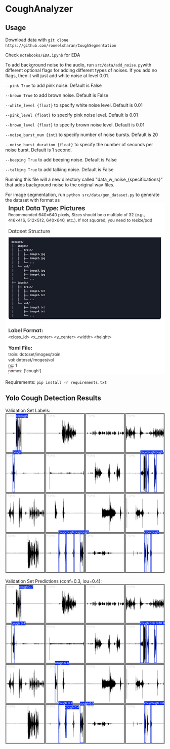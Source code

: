 # CoughAnalyzer

## Usage
Download data with
`git clone https://github.com/roneelsharan/CoughSegmentation`

Check `notebooks/EDA.ipynb` for EDA

To add background noise to the audio, run `src/data/add_noise.py`with different optional flags for adding different types of noises. If you add no flags, then it will just add white noise at level 0.01. 

`--pink True` to add pink noise. Default is False 

`--brown True` to add brown noise. Default is False 

`--white_level {float}` to specify white noise level. Default is 0.01

`--pink_level {float}` to specify pink noise level. Default is 0.01 

`--brown_level {float}` to specify brown noise level. Default is 0.01

`--noise_burst_num {int}` to specify number of noise bursts. Default is 20

`--noise_burst_duration {float}` to specify the number of seconds per noise burst. Default is 1 second. 

`--beeping True` to add beeping noise. Default is False

`--talking True` to add talking noise. Default is False

Running this file will a new directory called "data_w_noise_{specifications}" that adds background noise to the original wav files. 

For image segmentation, run `python src/data/gen_dataset.py` to generate the dataset with format as
![](figures/data_format.jpg)

Requirements: `pip install -r requirements.txt`


## Yolo Cough Detection Results
Validation Set Labels:
![](src/yolo/runs/detect/val/val_batch0_labels.jpg)

Validation Set Predictions (conf=0.3, iou=0.4):
![](src/yolo/runs/detect/val/val_batch0_pred.jpg)